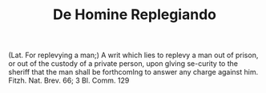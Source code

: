 ---
title: De Homine Replegiando
letter: D
permalink: "/definitions/bld-de-homine-replegiando.html"
body: "(Lat. For replevying a man;) A writ which lies to replevy a man out of prison,
  or out of the custody of a private person, upon glving se-curity to the sheriff
  that the man shall be forthcomlng to answer any charge against him. Fitzh. Nat.
  Brev. 66; 3 Bl. Comm. 129"
published_at: '2018-07-07'
source: Black's Law Dictionary 2nd Ed (1910)
layout: post
---
